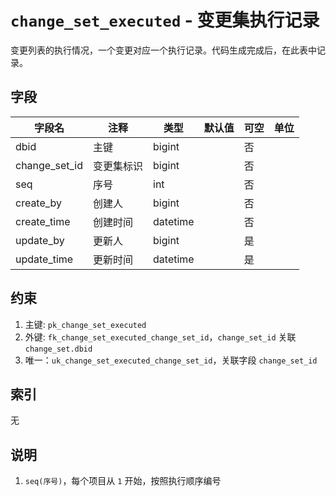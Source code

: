 # `change_set_executed` - 变更集执行记录

变更列表的执行情况，一个变更对应一个执行记录。代码生成完成后，在此表中记录。

## 字段

| 字段名        | 注释       | 类型     | 默认值 | 可空 | 单位 |
| ------------- | ---------- | -------- | ------ | ---- | ---- |
| dbid          | 主键       | bigint   |        | 否   |      |
| change_set_id | 变更集标识 | bigint   |        | 否   |      |
| seq           | 序号       | int      |        | 否   |      |
| create_by     | 创建人     | bigint   |        | 否   |      |
| create_time   | 创建时间   | datetime |        | 否   |      |
| update_by     | 更新人     | bigint   |        | 是   |      |
| update_time   | 更新时间   | datetime |        | 是   |      |

## 约束

1. 主键: `pk_change_set_executed`
2. 外键: `fk_change_set_executed_change_set_id`，`change_set_id` 关联 `change_set.dbid`
3. 唯一：`uk_change_set_executed_change_set_id`，关联字段 `change_set_id`

## 索引

无

## 说明

1. `seq(序号)`，每个项目从 `1` 开始，按照执行顺序编号